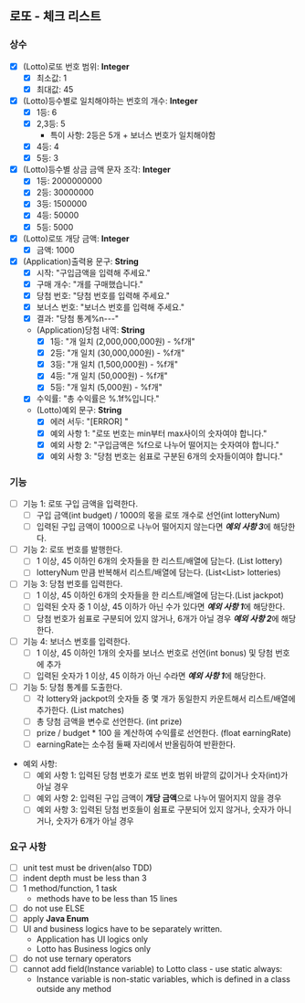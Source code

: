 ## 로또 - 체크 리스트

### 상수
- [x] (Lotto)로또 번호 범위: **Integer**
  - [x] 최소값: 1
  - [x] 최대값: 45
- [x] (Lotto)등수별로 일치해야하는 번호의 개수: **Integer**
  - [x] 1등: 6
  - [x] 2,3등: 5
    - 특이 사항: 2등은 5개 + 보너스 번호가 일치해야함
  - [x] 4등: 4
  - [x] 5등: 3
- [x] (Lotto)등수별 상금 금액 문자 조각: **Integer**
  - [x] 1등: 2000000000
  - [x] 2등: 30000000
  - [x] 3등: 1500000
  - [x] 4등: 50000
  - [x] 5등: 5000
- [x] (Lotto)로또 개당 금액: **Integer**
  - [x] 금액: 1000
- [x] (Application)출력용 문구: **String**
  - [x] 시작: "구입금액을 입력해 주세요."
  - [x] 구매 개수: "개를 구매했습니다."
  - [x] 당첨 번호: "당첨 번호를 입력해 주세요."
  - [x] 보너스 번호: "보너스 번호를 입력해 주세요."
  - [x] 결과: "당첨 통계%n---"
  - (Application)당첨 내역: **String**
    - [x] 1등: "개 일치 (2,000,000,000원) - %f개"
    - [x] 2등: "개 일치 (30,000,000원) - %f개"
    - [x] 3등: "개 일치 (1,500,000원) - %f개"
    - [x] 4등: "개 일치 (50,000원) - %f개"
    - [x] 5등: "개 일치 (5,000원) - %f개"
  - [x] 수익률: "총 수익률은 %.1f%입니다."
  - (Lotto)예외 문구: **String**
    - [x] 에러 서두: "[ERROR] "
    - [x] 예외 사항 1: "로또 번호는 min부터 max사이의 숫자여야 합니다."
    - [x] 예외 사항 2: "구입금액은 %f으로 나누어 떨어지는 숫자여야 합니다."
    - [x] 예외 사항 3: "당첨 번호는 쉼표로 구분된 6개의 숫자들이여야 합니다."

### 기능
- [ ] 기능 1: 로또 구입 금액을 입력한다.
  - [ ] 구입 금액(int budget) / 1000의 몫을 로또 개수로 선언(int lotteryNum)
  - [ ] 입력된 구입 금액이 1000으로 나누어 떨어지지 않는다면 ***예외 사항 3***에 해당한다.
- [ ] 기능 2: 로또 번호를 발행한다.
  - [ ] 1 이상, 45 이하인 6개의 숫자들을 한 리스트/배열에 담는다. (List<Integer> lottery)
  - [ ] lotteryNum 만큼 반복해서 리스트/배열에 담는다. (List<List<Integer>> lotteries)
- [ ] 기능 3: 당첨 번호를 입력한다.
  - [ ] 1 이상, 45 이하인 6개의 숫자들을 한 리스트/배열에 담는다.(List<Integer> jackpot)
  - [ ] 입력된 숫자 중 1 이상, 45 이하가 아닌 수가 있다면 ***예외 사항 1***에 해당한다.
  - [ ] 당첨 번호가 쉼표로 구분되어 있지 않거나, 6개가 아닐 경우 ***예외 사항 2***에 해당한다.
- [ ] 기능 4: 보너스 번호를 입력한다.
  - [ ] 1 이상, 45 이하인 1개의 숫자를 보너스 번호로 선언(int bonus) 및 당첨 번호에 추가
  - [ ] 입력된 숫자가 1 이상, 45 이하가 아닌 수라면 ***예외 사항 1***에 해당한다.
- [ ] 기능 5: 당첨 통계를 도출한다.
  - [ ] 각 lottery와 jackpot의 숫자들 중 몇 개가 동일한지 카운트해서 리스트/배열에 추가한다. (List<Integer> matches)
  - [ ] 총 당첨 금액을 변수로 선언한다. (int prize)
  - [ ] prize / budget * 100 을 계산하여 수익률로 선언한다. (float earningRate)
  - [ ] earningRate는 소수점 둘째 자리에서 반올림하여 반환한다.

- 예외 사항:
  - [ ] 예외 사항 1: 입력된 당첨 번호가 로또 번호 범위 바깥의 값이거나 숫자(int)가 아닐 경우
  - [ ] 예외 사항 2: 입력된 구입 금액이 **개당 금액**으로 나누어 떨어지지 않을 경우
  - [ ] 예외 사항 3: 입력된 당첨 번호들이 쉼표로 구분되어 있지 않거나, 숫자가 아니거나, 숫자가 6개가 아닐 경우

### 요구 사항
- [ ] unit test must be driven(also TDD)
- [ ] indent depth must be less than 3
- [ ] 1 method/function, 1 task
  - methods have to be less than 15 lines
- [ ] do not use ELSE
- [ ] apply **Java Enum**
- [ ] UI and business logics have to be separately written.
  - Application has UI logics only
  - Lotto has Business logics only
- [ ] do not use ternary operators
- [ ] cannot add field(Instance variable) to Lotto class - use static always: 
  - Instance variable is non-static variables, which is defined in a class outside any method